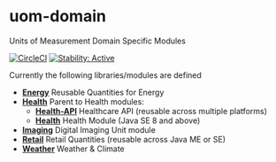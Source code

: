 # uom-domain

Units of Measurement Domain Specific Modules

[![CircleCI](https://circleci.com/gh/unitsofmeasurement/uom-domain.svg?style=svg)](https://circleci.com/gh/unitsofmeasurement/uom-domain)
[![Stability: Active](https://masterminds.github.io/stability/active.svg)](https://masterminds.github.io/stability/active.html)

Currently the following libraries/modules are defined

* [**Energy**](energy) Reusable Quantities for Energy
* [**Health**](health) Parent to Health modules:
  * [**Health-API**](health/health-api) Healthcare API (reusable across multiple platforms)
  * [**Health**](health/health) Health Module (Java SE 8 and above)
* [**Imaging**](imaging) Digital Imaging Unit module
* [**Retail**](retail) Retail Quantities (reusable across Java ME or SE)
* [**Weather**](weather) Weather & Climate
